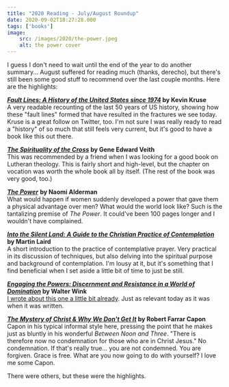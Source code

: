 ```yaml
---
title: "2020 Reading - July/August Roundup"
date: 2020-09-02T18:27:28.000
tags: ['books']
image:
    src: /images/2020/the-power.jpeg
    alt: the power cover
---
```


I guess I don't need to wait until the end of the year to do another summary... August suffered for reading much (thanks, derecho), but there's still been some good stuff to recommend over the last couple months. Here are the highlights:

**_[Fault Lines: A History of the United States since 1974](https://amzn.to/3gSTEOj)_ by Kevin Kruse**  
A very readable recounting of the last 50 years of US history, showing how these "fault lines" formed that have resulted in the fractures we see today. Kruse is a great follow on Twitter, too. I'm not sure I was really ready to read a "history" of so much that still feels very current, but it's good to have a book like this out there.

**_[The Spirituality of the Cross](https://amzn.to/31RBKY9)_ by Gene Edward Veith**  
This was recommended by a friend when I was looking for a good book on Lutheran theology. This is fairly short and high-level, but the chapter on vocation was worth the whole book all by itself. (The rest of the book was very good, too.)

**_[The Power](https://amzn.to/31RrXBd)_** **by Naomi Alderman**  
What would happen if women suddenly developed a power that gave them a physical advantage over men? What would the world look like? Such is the tantalizing premise of _The Power_. It could've been 100 pages longer and I wouldn't have complained.

**_[Into the Silent Land: A Guide to the Christian Practice of Contemplation](https://amzn.to/32PNBoH)_** **by Martin Laird**  
A short introduction to the practice of contemplative prayer. Very practical in its discussion of techniques, but also delving into the spiritual purpose and background of contemplation. I'm lousy at it, but it's something that I find beneficial when I set aside a little bit of time to just be still.

**_[Engaging the Powers: Discernment and Resistance in a World of Domination](https://amzn.to/2QQ2yli)_ by Walter Wink**  
[I wrote about this one a little bit already](/20/08/walter-wink-on-nationalism-and-the-myth-of-redemptive-violence/). Just as relevant today as it was when it was written.

**_[The Mystery of Christ & Why We Don't Get It](https://amzn.to/32PNzNB)_ by Robert Farrar Capon**  
Capon in his typical informal style here, pressing the point that he makes just as bluntly in his wonderful _Between Noon and Three_. "There is therefore now no condemnation for those who are in Christ Jesus." No condemnation. If that's really true... you are not condemned. You are forgiven. Grace is free. What are you now going to do with yourself? I love me some Capon.

There were others, but these were the highlights.
